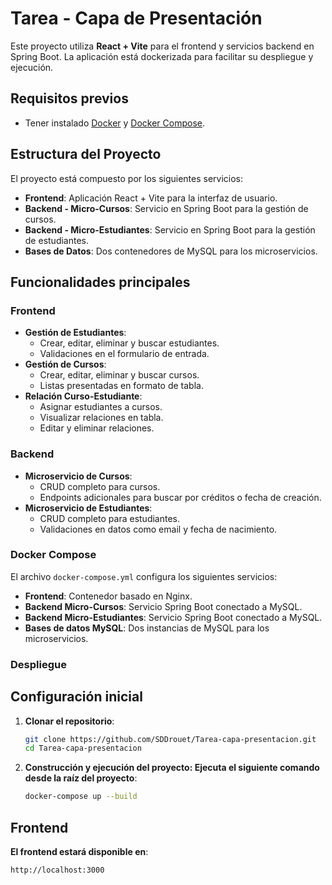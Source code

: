 # Tarea - Capa de Presentación

Este proyecto utiliza **React + Vite** para el frontend y servicios backend en Spring Boot. La aplicación está dockerizada para facilitar su despliegue y ejecución.

## Requisitos previos

- Tener instalado [Docker](https://www.docker.com/) y [Docker Compose](https://docs.docker.com/compose/).

## Estructura del Proyecto

El proyecto está compuesto por los siguientes servicios:

- **Frontend**: Aplicación React + Vite para la interfaz de usuario.
- **Backend - Micro-Cursos**: Servicio en Spring Boot para la gestión de cursos.
- **Backend - Micro-Estudiantes**: Servicio en Spring Boot para la gestión de estudiantes.
- **Bases de Datos**: Dos contenedores de MySQL para los microservicios.
## Funcionalidades principales

### Frontend
- **Gestión de Estudiantes**:
  - Crear, editar, eliminar y buscar estudiantes.
  - Validaciones en el formulario de entrada.
- **Gestión de Cursos**:
  - Crear, editar, eliminar y buscar cursos.
  - Listas presentadas en formato de tabla.
- **Relación Curso-Estudiante**:
  - Asignar estudiantes a cursos.
  - Visualizar relaciones en tabla.
  - Editar y eliminar relaciones.

### Backend
- **Microservicio de Cursos**:
  - CRUD completo para cursos.
  - Endpoints adicionales para buscar por créditos o fecha de creación.
- **Microservicio de Estudiantes**:
  - CRUD completo para estudiantes.
  - Validaciones en datos como email y fecha de nacimiento.

### Docker Compose
El archivo `docker-compose.yml` configura los siguientes servicios:
- **Frontend**: Contenedor basado en Nginx.
- **Backend Micro-Cursos**: Servicio Spring Boot conectado a MySQL.
- **Backend Micro-Estudiantes**: Servicio Spring Boot conectado a MySQL.
- **Bases de datos MySQL**: Dos instancias de MySQL para los microservicios.

### Despliegue

## Configuración inicial

1. **Clonar el repositorio**:
   ```bash
   git clone https://github.com/SDDrouet/Tarea-capa-presentacion.git
   cd Tarea-capa-presentacion
2. **Construcción y ejecución del proyecto: Ejecuta el siguiente comando desde la raíz del proyecto**:
   ```bash
   docker-compose up --build
## Frontend
**El frontend estará disponible en**:
   ```bash
   http://localhost:3000

